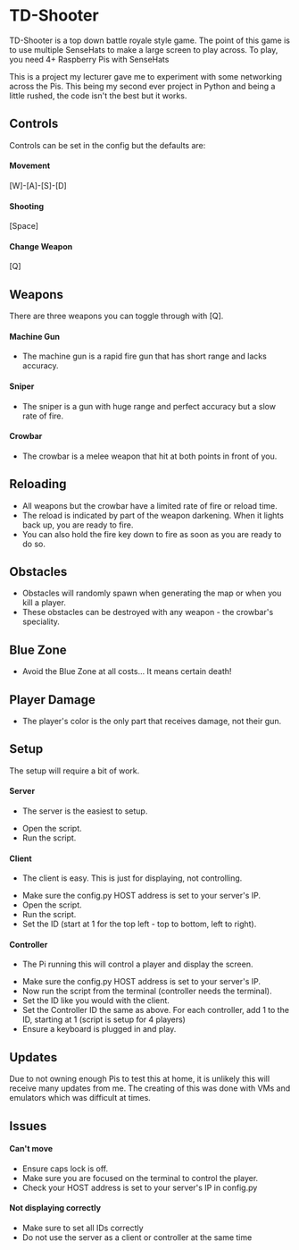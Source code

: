 # TD-Shooter
TD-Shooter is a top down battle royale style game. The point of this game is to use multiple SenseHats to make a large screen to play across.
To play, you need 4+ Raspberry Pis with SenseHats

This is a project my lecturer gave me to experiment with some networking across the Pis. This being my second ever project in Python and being a little rushed, the code isn't the best but it works.

## Controls
Controls can be set in the config but the defaults are:
#### Movement
[W]-[A]-[S]-[D]
#### Shooting
[Space]
#### Change Weapon
[Q]

## Weapons
There are three weapons you can toggle through with [Q].
#### Machine Gun
* The machine gun is a rapid fire gun that has short range and lacks accuracy.
#### Sniper
* The sniper is a gun with huge range and perfect accuracy but a slow rate of fire.
#### Crowbar
* The crowbar is a melee weapon that hit at both points in front of you.

## Reloading
* All weapons but the crowbar have a limited rate of fire or reload time.
* The reload is indicated by part of the weapon darkening. When it lights back up, you are ready to fire.
* You can also hold the fire key down to fire as soon as you are ready to do so.

## Obstacles
* Obstacles will randomly spawn when generating the map or when you kill a player.
* These obstacles can be destroyed with any weapon - the crowbar's speciality.

## Blue Zone
* Avoid the Blue Zone at all costs... It means certain death!

## Player Damage
* The player's color is the only part that receives damage, not their gun.

## Setup
The setup will require a bit of work.
#### Server
- The server is the easiest to setup.
* Open the script.
* Run the script.
#### Client
- The client is easy. This is just for displaying, not controlling.
* Make sure the config.py HOST address is set to your server's IP.
* Open the script.
* Run the script.
* Set the ID (start at 1 for the top left - top to bottom, left to right).
#### Controller
- The Pi running this will control a player and display the screen.
* Make sure the config.py HOST address is set to your server's IP.
* Now run the script from the terminal (controller needs the terminal).
* Set the ID like you would with the client.
* Set the Controller ID the same as above. For each controller, add 1 to the ID, starting at 1 (script is setup for 4 players)
* Ensure a keyboard is plugged in and play.

## Updates
Due to not owning enough Pis to test this at home, it is unlikely this will receive many updates from me. The creating of this was done with VMs and emulators which was difficult at times.

## Issues
#### Can't move
* Ensure caps lock is off.
* Make sure you are focused on the terminal to control the player.
* Check your HOST address is set to your server's IP in config.py
#### Not displaying correctly
* Make sure to set all IDs correctly
* Do not use the server as a client or controller at the same time